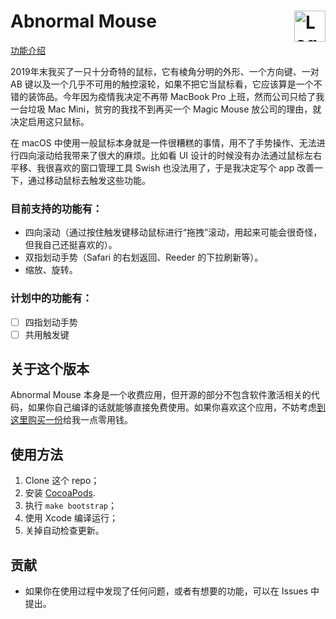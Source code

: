 # Abnormal Mouse <img alt="Logo" src="https://abnormalmouse.intii.com/image/icon.png" align="right" height="50">

[功能介绍](https://abnormalmouse.intii.com/zh-cn)

2019年末我买了一只十分奇特的鼠标，它有棱角分明的外形、一个方向键、一对 AB 键以及一个几乎不可用的触控滚轮，如果不把它当鼠标看，它应该算是一个不错的装饰品。今年因为疫情我决定不再带 MacBook Pro 上班，然而公司只给了我一台垃圾 Mac Mini，贫穷的我找不到再买一个 Magic Mouse 放公司的理由，就决定启用这只鼠标。

在 macOS 中使用一般鼠标本身就是一件很糟糕的事情，用不了手势操作、无法进行四向滚动给我带来了很大的麻烦。比如看 UI 设计的时候没有办法通过鼠标左右平移、我很喜欢的窗口管理工具 Swish 也没法用了，于是我决定写个 app 改善一下，通过移动鼠标去触发这些功能。

### 目前支持的功能有：
- 四向滚动（通过按住触发键移动鼠标进行“拖拽”滚动，用起来可能会很奇怪，但我自己还挺喜欢的）。
- 双指划动手势（Safari 的右划返回、Reeder 的下拉刷新等）。
- 缩放、旋转。
  
### 计划中的功能有：
- [ ] 四指划动手势
- [ ] 共用触发键

## 关于这个版本

Abnormal Mouse 本身是一个收费应用，但开源的部分不包含软件激活相关的代码，如果你自己编译的话就能够直接免费使用。如果你喜欢这个应用，不妨考虑[到这里购买一份](https://abnormalmouse.intii.com/zh-cn)给我一点零用钱。

## 使用方法

1. Clone 这个 repo；
2. 安装 [CocoaPods](https://cocoapods.org).
3. 执行 `make bootstrap`；
4. 使用 Xcode 编译运行；
5. 关掉自动检查更新。

## 贡献

- 如果你在使用过程中发现了任何问题，或者有想要的功能，可以在 Issues 中提出。
